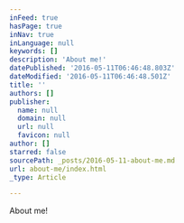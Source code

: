 ```yaml
---
inFeed: true
hasPage: true
inNav: true
inLanguage: null
keywords: []
description: 'About me!'
datePublished: '2016-05-11T06:46:48.803Z'
dateModified: '2016-05-11T06:46:48.501Z'
title: ''
authors: []
publisher:
  name: null
  domain: null
  url: null
  favicon: null
author: []
starred: false
sourcePath: _posts/2016-05-11-about-me.md
url: about-me/index.html
_type: Article

---
```

About me!